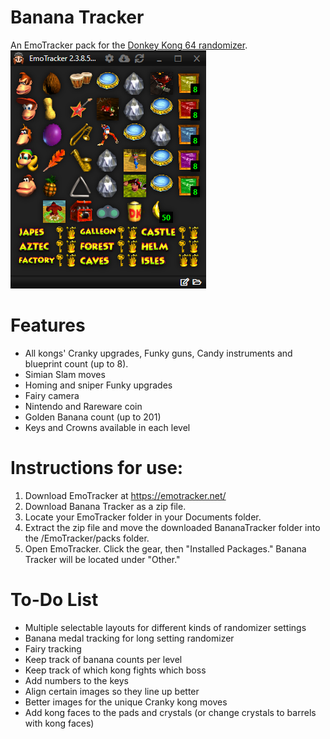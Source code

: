 # Banana Tracker
An EmoTracker pack for the [Donkey Kong 64 randomizer](https://github.com/theballaam96/dk64-lz-randomizer). <br />
<img src="https://raw.githubusercontent.com/2dos/bananatracker/master/bananatracker_example.PNG" />

# Features
- All kongs' Cranky upgrades, Funky guns, Candy instruments and blueprint count (up to 8).
- Simian Slam moves
- Homing and sniper Funky upgrades
- Fairy camera
- Nintendo and Rareware coin
- Golden Banana count (up to 201)
- Keys and Crowns available in each level

# Instructions for use:
1. Download EmoTracker at https://emotracker.net/
2. Download Banana Tracker as a zip file.
3. Locate your EmoTracker folder in your Documents folder.
4. Extract the zip file and move the downloaded BananaTracker folder into the /EmoTracker/packs folder. 
5. Open EmoTracker. Click the gear, then "Installed Packages." Banana Tracker will be located under "Other."

# To-Do List
- Multiple selectable layouts for different kinds of randomizer settings
- Banana medal tracking for long setting randomizer
- Fairy tracking
- Keep track of banana counts per level
- Keep track of which kong fights which boss
- Add numbers to the keys
- Align certain images so they line up better
- Better images for the unique Cranky kong moves
- Add kong faces to the pads and crystals (or change crystals to barrels with kong faces)

